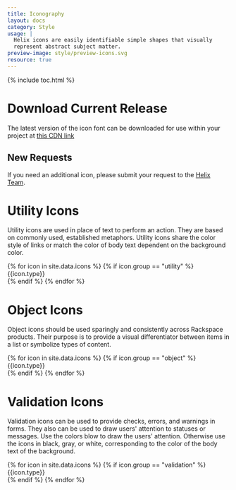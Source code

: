 ```yaml
---
title: Iconography
layout: docs
category: Style
usage: |
  Helix icons are easily identifiable simple shapes that visually
  represent abstract subject matter.
preview-image: style/preview-icons.svg
resource: true
---
```


{% include toc.html %}

# Download Current Release
The latest version of the icon font can be downloaded for use within your
project at
[this CDN link]({{site.cdn_url}}/fonts/DS_icon_font.zip)

## New Requests
If you need an additional icon, please submit your request to the
<a href="mailto:helix.designsystem@rackspace.com?subject=Icon Request">Helix Team</a>.

# Utility Icons
Utility icons are used in place of text to perform an action. They are based on
commonly used, established metaphors. Utility icons share the color style of
links or match the color of body text dependent on the background color.

<div class="hxRow">
  {% for icon in site.data.icons %}
    {% if icon.group == "utility" %}
        <div class="hxCol-xs-12 hxCol-sm-6 hxCol-md-3 hxCol-lg-2">
          <div class="hxRow">
            <div class="hxCol">
              <hx-icon type="{{icon.type}}"></hx-icon>
            </div>
          </div>
          <div class="hxRow">
            <div class="hxCol">
              <span class="ws-icon-chip-text">{{icon.type}}</span>
            </div>
          </div>
        </div>
    {% endif %}
  {% endfor %}
</div>

# Object Icons

Object icons should be used sparingly and consistently across Rackspace
products. Their purpose is to provide a visual differentiator between items in
a list or symbolize types of content.

<div class="hxRow">
  {% for icon in site.data.icons %}
    {% if icon.group == "object" %}
      <div class="hxCol-xs-12 hxCol-sm-6 hxCol-md-3 hxCol-lg-2">
        <div class="hxRow">
          <div class="hxCol">
            <hx-icon type="{{icon.type}}"></hx-icon>
          </div>
        </div>
        <div class="hxRow">
          <div class="hxCol">
            <span class="ws-icon-chip-text">{{icon.type}}</span>
          </div>
        </div>
      </div>
    {% endif %}
  {% endfor %}
</div>

# Validation Icons
Validation icons can be used to provide checks, errors, and warnings in forms.
They also can be used to draw users' attention to statuses or messages. Use the
colors blow to draw the users' attention. Otherwise use the icons in black,
gray, or white, corresponding to the color of the body text of the background.

<div class="hxRow">
  {% for icon in site.data.icons %}
    {% if icon.group == "validation" %}
      <div class="hxCol-xs-12 hxCol-sm-6 hxCol-md-3 hxCol-lg-2">
        <div class="hxRow">
          <div class="hxCol">
            <hx-icon type="{{icon.type}}"></hx-icon>
          </div>
        </div>
        <div class="hxRow">
          <div class="hxCol">
            <span class="ws-icon-chip-text">{{icon.type}}</span>
          </div>
        </div>
      </div>
    {% endif %}
  {% endfor %}
</div>
